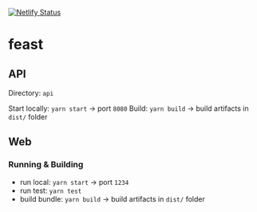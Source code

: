 [![Netlify Status](https://api.netlify.com/api/v1/badges/6812a742-33c1-460e-a1c4-9b9aff61a66c/deploy-status)](https://app.netlify.com/sites/gifted-lamarr-8a48e8/deploys)

# feast

## API

Directory: `api`

Start locally: `yarn start` -> port `8080`
Build: `yarn build` -> build artifacts in `dist/` folder

## Web

### Running & Building

- run local: `yarn start` -> port `1234`
- run test: `yarn test`
- build bundle: `yarn build` -> build artifacts in `dist/` folder

